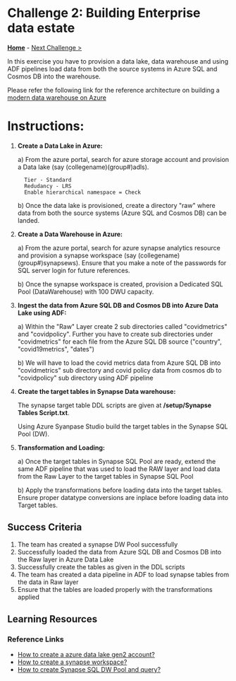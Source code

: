 # Challenge 2: Building Enterprise data estate

**[Home](../README.md)** - [Next Challenge >](./02-Provision.md)

In this exercise you have to provision a data lake, data warehouse and using ADF pipelines load data from both the source systems in Azure SQL and Cosmos DB into the warehouse.

Please refer the following link for the reference architecture on building a [modern data warehouse on Azure](https://learn.microsoft.com/en-us/azure/architecture/example-scenario/data/data-warehouse)


# Instructions:

1. **Create a Data Lake in Azure:**

   a) From the azure portal, search for azure storage account  and provision a Data lake (say (collegename)(group#)adls). 
   
         Tier - Standard
         Redudancy - LRS
         Enable hierarchical namespace = Check
      
   
   b) Once the data lake is provisioned, create a directory "raw" where data from both the source systems (Azure SQL and Cosmos DB) can be landed.
   

2. **Create a Data Warehouse in Azure:**

   a) From the azure portal, search for azure synapse analytics resource and provision a synapse workspace (say (collegename)(group#)synapsews). Ensure that you make a note of the passwords for SQL server login for future references. 
   
   b) Once the synapse workspace is created, provision a Dedicated SQL Pool (DataWarehouse) with 100 DWU capacity. 
   

2. **Ingest the data from Azure SQL DB and Cosmos DB into Azure Data Lake using ADF:**

   a) Within the "Raw" Layer create 2 sub directories called "covidmetrics" and "covidpolicy". Further you have to create sub directories under "covidmetrics" for each file from the Azure SQL DB source ("country", "covid19metrics", "dates")
   
   b) We will have to load the covid metrics data from Azure SQL DB into "covidmetrics" sub directory and covid policy data from cosmos db to "covidpolicy" sub directory using ADF pipeline


3. **Create the target tables in Synapse Data warehouse:** 

   The synapse target table DDL scripts are given at **/setup/Synapse Tables Script.txt**. 
   
   Using Azure Syanpase Studio build the target tables in the Synapse SQL Pool (DW). 


4. **Transformation and Loading:**

   a) Once the target tables in Synapse SQL Pool are ready, extend the same ADF pipeline that was used to load the RAW layer and load data from the Raw Layer to the target tables in Synapse SQL Pool
   
   
   b) Apply the transformations before loading data into the target tables. Ensure proper datatype conversions are inplace before loading data into Target tables. 


## Success Criteria 

1. The team has created a synapse DW Pool successfully
2. Successfully loaded the data from Azure SQL DB and Cosmos DB into the Raw layer in Azure Data Lake
3. Successfully create the tables as given in the DDL scripts
4. The team has created a data pipeline in ADF to load synapse tables from the data in Raw layer
5. Ensure that the tables are loaded properly with the transformations applied

## Learning Resources

### Reference Links

- [How to create a azure data lake gen2 account?](https://learn.microsoft.com/en-us/azure/storage/blobs/create-data-lake-storage-account)
- [How to create a synapse workspace?](https://learn.microsoft.com/en-us/azure/synapse-analytics/quickstart-create-workspace)
- [How to create Synapse SQL DW Pool and query?](https://learn.microsoft.com/en-us/azure/synapse-analytics/sql-data-warehouse/create-data-warehouse-portal)
